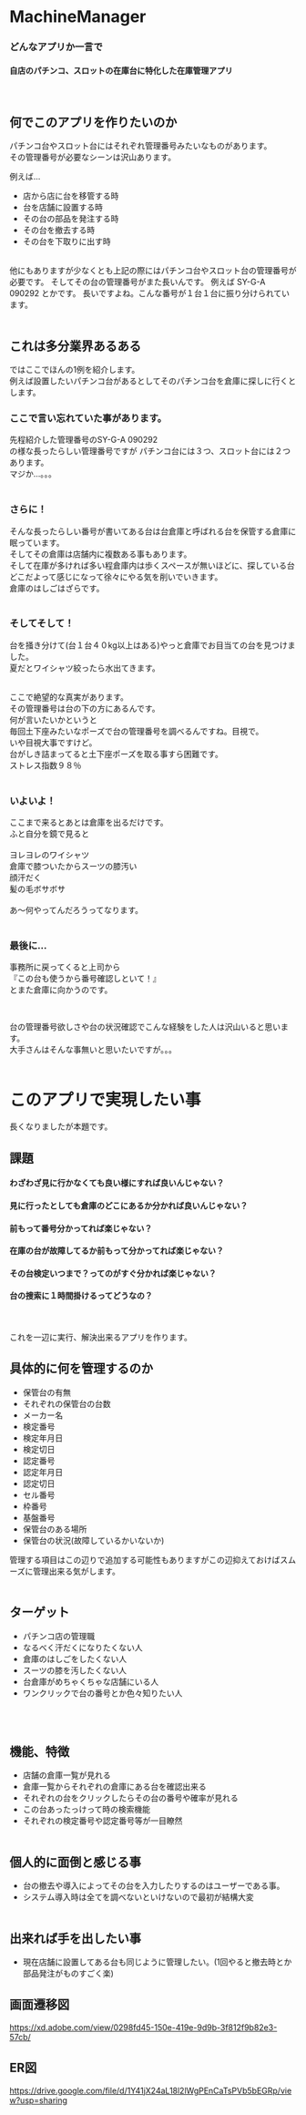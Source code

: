 # MachineManager

### どんなアプリか一言で
#### 自店のパチンコ、スロットの在庫台に特化した在庫管理アプリ
<br/>

## 何でこのアプリを作りたいのか
パチンコ台やスロット台にはそれぞれ管理番号みたいなものがあります。  
その管理番号が必要なシーンは沢山あります。  

例えば…
  
- 店から店に台を移管する時
- 台を店舗に設置する時
- その台の部品を発注する時
- その台を撤去する時
- その台を下取りに出す時

<br>  
他にもありますが少なくとも上記の際にはパチンコ台やスロット台の管理番号が必要です。  
そしてその台の管理番号がまた長いんです。  
例えば  
SY-G-A 090292  
とかです。  
長いですよね。こんな番号が１台１台に振り分けられています。
<br/>
<br/>

## これは多分業界あるある

ではここでほんの1例を紹介します。  
例えば設置したいパチンコ台があるとしてそのパチンコ台を倉庫に探しに行くとします。
<br>

### ここで言い忘れていた事があります。  

先程紹介した管理番号のSY-G-A 090292  
の様な長ったらしい管理番号ですが
パチンコ台には３つ、スロット台には２つあります。  
マジか…。。。
<br><br>

### さらに！

そんな長ったらしい番号が書いてある台は台倉庫と呼ばれる台を保管する倉庫に眠っています。  
そしてその倉庫は店舗内に複数ある事もあります。  
そして在庫が多ければ多い程倉庫内は歩くスペースが無いほどに、探している台どこだよって感じになって徐々にやる気を削いでいきます。  
倉庫のはしごはざらです。
<br><br>

### そしてそして！

台を掻き分けて(台１台４０kg以上はある)やっと倉庫でお目当ての台を見つけました。  
夏だとワイシャツ絞ったら水出てきます。
<br><br>
   
ここで絶望的な真実があります。  
その管理番号は台の下の方にあるんです。  
何が言いたいかというと  
毎回土下座みたいなポーズで台の管理番号を調べるんですね。目視で。  
いや目視大事ですけど。  
台がしき詰まってると土下座ポーズを取る事すら困難です。  
ストレス指数９８％
<br><br>

### いよいよ！

ここまで来るとあとは倉庫を出るだけです。  
ふと自分を鏡で見ると  
<br>
ヨレヨレのワイシャツ  
倉庫で膝ついたからスーツの膝汚い  
顔汗だく  
髪の毛ボサボサ  
<br/>
あ〜何やってんだろうってなります。
<br><br>

### 最後に…

事務所に戻ってくると上司から  
『この台も使うから番号確認しといて！』  
とまた倉庫に向かうのです。  

<br/>

台の管理番号欲しさや台の状況確認でこんな経験をした人は沢山いると思います。  
大手さんはそんな事無いと思いたいですが。。。
<br>
<br>

# このアプリで実現したい事

長くなりましたが本題です。

## 課題

#### わざわざ見に行かなくても良い様にすれば良いんじゃない？
#### 見に行ったとしても倉庫のどこにあるか分かれば良いんじゃない？
#### 前もって番号分かってれば楽じゃない？
#### 在庫の台が故障してるか前もって分かってれば楽じゃない？
#### その台検定いつまで？ってのがすぐ分かれば楽じゃない？
#### 台の捜索に１時間掛けるってどうなの？
<br>
<br>
これを一辺に実行、解決出来るアプリを作ります。  

## 具体的に何を管理するのか
- 保管台の有無
- それぞれの保管台の台数
- メーカー名
- 検定番号
- 検定年月日
- 検定切日
- 認定番号
- 認定年月日
- 認定切日
- セル番号
- 枠番号
- 基盤番号
- 保管台のある場所
- 保管台の状況(故障しているかいないか)

管理する項目はこの辺りで追加する可能性もありますがこの辺抑えておけばスムーズに管理出来る気がします。 
<br><br>

## ターゲット

- パチンコ店の管理職
- なるべく汗だくになりたくない人
- 倉庫のはしごをしたくない人
- スーツの膝を汚したくない人
- 台倉庫がめちゃくちゃな店舗にいる人
- ワンクリックで台の番号とか色々知りたい人

<br><br>

## 機能、特徴

- 店舗の倉庫一覧が見れる
- 倉庫一覧からそれぞれの倉庫にある台を確認出来る
- それぞれの台をクリックしたらその台の番号や確率が見れる
- この台あったっけって時の検索機能
- それぞれの検定番号や認定番号等が一目瞭然
<br><br>

## 個人的に面倒と感じる事

- 台の撤去や導入によってその台を入力したりするのはユーザーである事。  
- システム導入時は全てを調べないといけないので最初が結構大変
<br><br>

## 出来れば手を出したい事
- 現在店舗に設置してある台も同じように管理したい。(1回やると撤去時とか部品発注がものすごく楽)


## 画面遷移図
https://xd.adobe.com/view/0298fd45-150e-419e-9d9b-3f812f9b82e3-57cb/

## ER図

https://drive.google.com/file/d/1Y41jX24aL18l2lWgPEnCaTsPVb5bEGRp/view?usp=sharing
